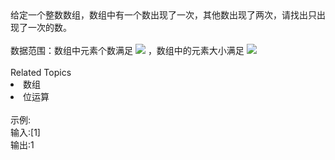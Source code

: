 <div>  给定一个整数数组，数组中有一个数出现了一次，其他数出现了两次，请找出只出现了一次的数。 </div> <div>  <br> </div> <div>  数据范围：数组中元素个数满足 <img src="https://www.nowcoder.com/equation?tex=1%20%5Cle%20n%20%5Cle%20100000%20%5C"> ，数组中的元素大小满足 <img src="https://www.nowcoder.com/equation?tex=%7Cval%7C%20%5Cle%2010%5E9%20%5C"><br> </div><div><br></div><div><div>Related Topics</div><div><li>数组</li><li>位运算</li></div></div><br>示例:<br>输入:[1]<br>输出:1
<br>